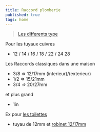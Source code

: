 ```yaml
---
title: Raccord plomberie
published: true
tags: home
---
```

> [Les differents type](https://www.youtube.com/watch?v=3u4PlBIy8NY&list=PLh9akXp2EH2D4sbRR1ceBnzQxCuaPOfBp)

Pour les tuyaux cuivres
- 12 / 14 / 16 / 18 / 22 / 24 28

Les Raccords classiques dans une maison
- 3/8 => 12/17mm (interieur)/(exterieur)
- 1/2 => 15/21mm
- 3/4 => 20/27mm 

et plus grand
- 1in

Ex pour [les toilettes](https://youtu.be/3u4PlBIy8NY?si=_5XZtcAbpPx4odEd&t=849)
- tuyau de 12mm et [robinet 12/17mm](https://www.amazon.fr/dp/B019GTO7WC)
